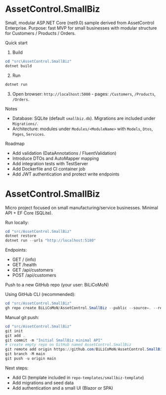 # AssetControl.SmallBiz

Small, modular ASP.NET Core (net9.0) sample derived from AssetControl Enterprise. Purpose: fast MVP for small businesses with modular structure for Customers / Products / Orders.

Quick start

1. Build

```powershell
cd "src\AssetControl.SmallBiz"
dotnet build
```

2. Run

```powershell
dotnet run
```

3. Open browser: `http://localhost:5000` - pages: `/Customers`, `/Products`, `/Orders`.

Notes
- Database: SQLite (default `smallbiz.db`). Migrations are included under `Migrations/`.
- Architecture: modules under `Modules/<ModuleName>` with `Models`, `Dtos`, `Pages`, `Services`.

Roadmap
- Add validation (DataAnnotations / FluentValidation)
- Introduce DTOs and AutoMapper mapping
- Add integration tests with TestServer
- Add Dockerfile and CI container job
- Add JWT authentication and protect write endpoints
# AssetControl.SmallBiz

Micro project focused on small manufacturing/service businesses. Minimal API + EF Core (SQLite).

Run locally:

```powershell
cd "src/AssetControl.SmallBiz"
dotnet restore
dotnet run --urls "http://localhost:5180"
```

Endpoints:
- GET / (info)
- GET /health
- GET /api/customers
- POST /api/customers

Push to a new GitHub repo (your user: BiLiCoMoN)

Using GitHub CLI (recommended):

```powershell
cd "src/AssetControl.SmallBiz"
gh repo create BiLiCoMoN/AssetControl.SmallBiz --public --source=. --remote=origin --push
```

Manual git push:

```powershell
cd "src/AssetControl.SmallBiz"
git init
git add .
git commit -m "Initial SmallBiz minimal API"
# create empty repo on GitHub named AssetControl.SmallBiz
git remote add origin https://github.com/BiLiCoMoN/AssetControl.SmallBiz.git
git branch -M main
git push -u origin main
```

Next steps:
- Add CI (template included in `repo-templates/smallbiz-template`)
- Add migrations and seed data
- Add authentication and a small UI (Blazor or SPA)

